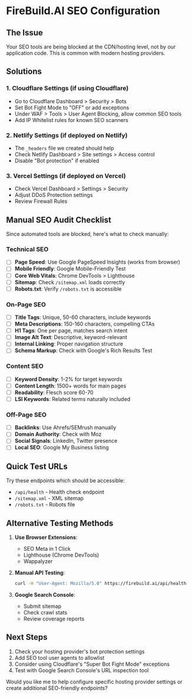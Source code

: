 # FireBuild.AI SEO Configuration

## The Issue
Your SEO tools are being blocked at the CDN/hosting level, not by our application code. This is common with modern hosting providers.

## Solutions

### 1. **Cloudflare Settings** (if using Cloudflare)
- Go to Cloudflare Dashboard > Security > Bots
- Set Bot Fight Mode to "OFF" or add exceptions
- Under WAF > Tools > User Agent Blocking, allow common SEO tools
- Add IP Whitelist rules for known SEO scanners

### 2. **Netlify Settings** (if deployed on Netlify)
- The `_headers` file we created should help
- Check Netlify Dashboard > Site settings > Access control
- Disable "Bot protection" if enabled

### 3. **Vercel Settings** (if deployed on Vercel)
- Check Vercel Dashboard > Settings > Security
- Adjust DDoS Protection settings
- Review Firewall Rules

## Manual SEO Audit Checklist

Since automated tools are blocked, here's what to check manually:

### Technical SEO
- [ ] **Page Speed**: Use Google PageSpeed Insights (works from browser)
- [ ] **Mobile Friendly**: Google Mobile-Friendly Test
- [ ] **Core Web Vitals**: Chrome DevTools > Lighthouse
- [ ] **Sitemap**: Check `/sitemap.xml` loads correctly
- [ ] **Robots.txt**: Verify `/robots.txt` is accessible

### On-Page SEO
- [ ] **Title Tags**: Unique, 50-60 characters, include keywords
- [ ] **Meta Descriptions**: 150-160 characters, compelling CTAs
- [ ] **H1 Tags**: One per page, matches search intent
- [ ] **Image Alt Text**: Descriptive, keyword-relevant
- [ ] **Internal Linking**: Proper navigation structure
- [ ] **Schema Markup**: Check with Google's Rich Results Test

### Content SEO
- [ ] **Keyword Density**: 1-2% for target keywords
- [ ] **Content Length**: 1500+ words for main pages
- [ ] **Readability**: Flesch score 60-70
- [ ] **LSI Keywords**: Related terms naturally included

### Off-Page SEO
- [ ] **Backlinks**: Use Ahrefs/SEMrush manually
- [ ] **Domain Authority**: Check with Moz
- [ ] **Social Signals**: LinkedIn, Twitter presence
- [ ] **Local SEO**: Google My Business listing

## Quick Test URLs

Try these endpoints which should be accessible:
- `/api/health` - Health check endpoint
- `/sitemap.xml` - XML sitemap
- `/robots.txt` - Robots file

## Alternative Testing Methods

1. **Use Browser Extensions**:
   - SEO Meta in 1 Click
   - Lighthouse (Chrome DevTools)
   - Wappalyzer

2. **Manual API Testing**:
   ```bash
   curl -H "User-Agent: Mozilla/5.0" https://firebuild.ai/api/health
   ```

3. **Google Search Console**:
   - Submit sitemap
   - Check crawl stats
   - Review coverage reports

## Next Steps

1. Check your hosting provider's bot protection settings
2. Add SEO tool user agents to allowlist
3. Consider using Cloudflare's "Super Bot Fight Mode" exceptions
4. Test with Google Search Console's URL inspection tool

Would you like me to help configure specific hosting provider settings or create additional SEO-friendly endpoints?